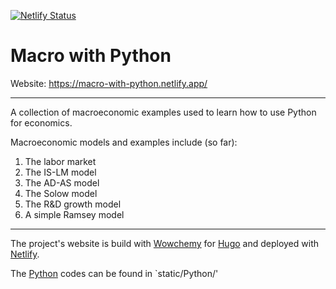 [![Netlify Status](https://api.netlify.com/api/v1/badges/b19d275a-1605-4f15-ac9a-8fa7032fc06e/deploy-status)](https://app.netlify.com/sites/macro-with-python/deploys)

# Macro with Python

Website: https://macro-with-python.netlify.app/

---

A collection of macroeconomic examples used to learn how to use Python for economics.

Macroeconomic models and examples include (so far):

1. The labor market
2. The IS-LM model
3. The AD-AS model
4. The Solow model
5. The R&D growth model
6. A simple Ramsey model

---

The project's website is build with [Wowchemy](https://wowchemy.com) for [Hugo](https://gohugo.io/) and deployed with [Netlify](https://www.netlify.com/).

The [Python](https://www.python.org/) codes can be found in `static/Python/'